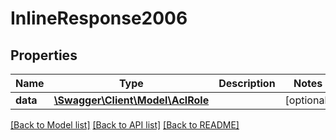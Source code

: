 # InlineResponse2006

## Properties
Name | Type | Description | Notes
------------ | ------------- | ------------- | -------------
**data** | [**\Swagger\Client\Model\AclRole**](AclRole.md) |  | [optional] 

[[Back to Model list]](../../README.md#documentation-for-models) [[Back to API list]](../../README.md#documentation-for-api-endpoints) [[Back to README]](../../README.md)

